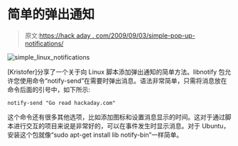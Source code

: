 # 简单的弹出通知

> 原文:[https://hack aday . com/2009/09/03/simple-pop-up-notifications/](https://hackaday.com/2009/09/03/simple-pop-up-notifications/)

![simple_linux_notifications](../Images/6598fee45b0ad116683af2b84327460e.png "simple_linux_notifications")

[Kristofer]分享了一个关于向 Linux 脚本添加弹出通知的简单方法。libnotify 包允许您使用命令“notify-send”在需要时弹出消息。语法非常简单，只需将消息放在命令后面的引号中，如下所示:

```
notify-send "Go read hackaday.com"
```

这个命令还有很多其他选项，比如添加图标和设置消息显示的时间。这对于通过脚本进行交互的项目来说是非常好的，可以在事件发生时显示消息。对于 Ubuntu，安装这个包就像“sudo apt-get install lib notify-bin”一样简单。